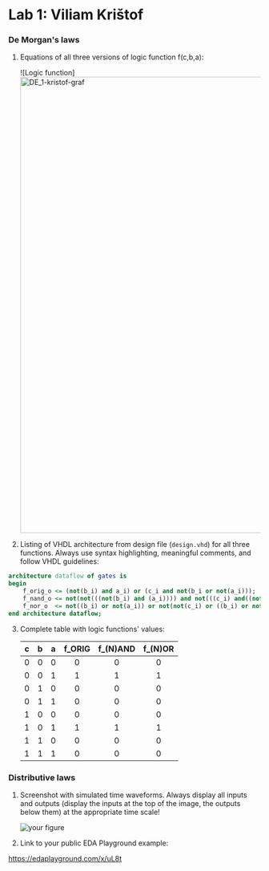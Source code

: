 # Lab 1: Viliam Krištof

### De Morgan's laws

1. Equations of all three versions of logic function f(c,b,a):

   ![Logic function]<img width="910" alt="DE_1-kristof-graf" src="https://user-images.githubusercontent.com/124798762/217839859-c25604de-6a04-4ea2-a681-90af3dea8312.PNG">


2. Listing of VHDL architecture from design file (`design.vhd`) for all three functions. Always use syntax highlighting, meaningful comments, and follow VHDL guidelines:

```vhdl
architecture dataflow of gates is
begin
    f_orig_o <= (not(b_i) and a_i) or (c_i and not(b_i or not(a_i)));
    f_nand_o <= not(not(((not(b_i) and (a_i)))) and not(((c_i) and((not(b_i) and (a_i))))));
    f_nor_o  <= not((b_i) or not(a_i)) or not(not(c_i) or ((b_i) or not(a_i)));
end architecture dataflow;
```

3. Complete table with logic functions' values:

   | **c** | **b** |**a** | **f_ORIG** | **f_(N)AND** | **f_(N)OR** |
   | :-: | :-: | :-: | :-: | :-: | :-: |
   | 0 | 0 | 0 | 0 | 0 | 0 |
   | 0 | 0 | 1 | 1 | 1 | 1 |
   | 0 | 1 | 0 | 0 | 0 | 0 |
   | 0 | 1 | 1 | 0 | 0 | 0 |
   | 1 | 0 | 0 | 0 | 0 | 0 |
   | 1 | 0 | 1 | 1 | 1 | 1 |
   | 1 | 1 | 0 | 0 | 0 | 0 |
   | 1 | 1 | 1 | 0 | 0 | 0 |

### Distributive laws

1. Screenshot with simulated time waveforms. Always display all inputs and outputs (display the inputs at the top of the image, the outputs below them) at the appropriate time scale!

   ![your figure](![325362879_1366810247472993_3139408070717889853_n](https://user-images.githubusercontent.com/124798762/217839770-053c1bfb-2bee-4660-bf98-6d084873913c.jpg)
)

2. Link to your public EDA Playground example:

  https://edaplayground.com/x/uL8t
